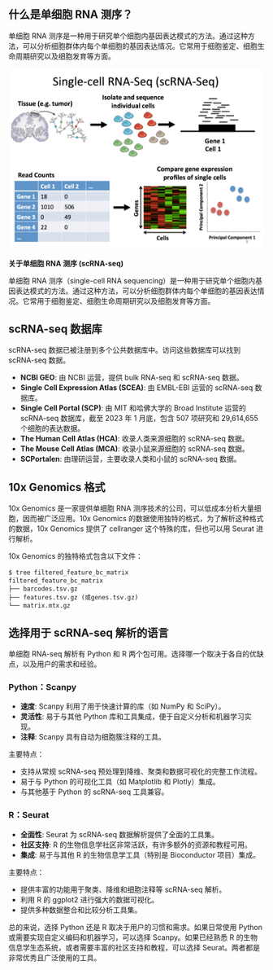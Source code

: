 ## **什么是单细胞 RNA 测序？**

单细胞 RNA 测序是一种用于研究单个细胞内基因表达模式的方法。通过这种方法，可以分析细胞群体内每个单细胞的基因表达情况。它常用于细胞鉴定、细胞生命周期研究以及细胞发育等方面。

![image.png](https://raw.githubusercontent.com/aletolia/Pictures/main/202407082118986.png)

**关于单细胞 RNA 测序 (scRNA-seq)**

单细胞 RNA 测序（single-cell RNA sequencing）是一种用于研究单个细胞内基因表达模式的方法。通过这种方法，可以分析细胞群体内每个单细胞的基因表达情况。它常用于细胞鉴定、细胞生命周期研究以及细胞发育等方面。

## scRNA-seq 数据库

scRNA-seq 数据已被注册到多个公共数据库中。访问这些数据库可以找到 scRNA-seq 数据。

- **NCBI GEO**: 由 NCBI 运营，提供 bulk RNA-seq 和 scRNA-seq 数据。
- **Single Cell Expression Atlas (SCEA)**: 由 EMBL-EBI 运营的 scRNA-seq 数据库。
- **Single Cell Portal (SCP)**: 由 MIT 和哈佛大学的 Broad Institute 运营的 scRNA-seq 数据库，截至 2023 年 1 月底，包含 507 项研究和 29,614,655 个细胞的表达数据。
- **The Human Cell Atlas (HCA)**: 收录人类来源细胞的 scRNA-seq 数据。
- **The Mouse Cell Atlas (MCA)**: 收录小鼠来源细胞的 scRNA-seq 数据。
- **SCPortalen**: 由理研运营，主要收录人类和小鼠的 scRNA-seq 数据。

## 10x Genomics 格式

10x Genomics 是一家提供单细胞 RNA 测序技术的公司，可以低成本分析大量细胞，因而被广泛应用。10x Genomics 的数据使用独特的格式，为了解析这种格式的数据，10x Genomics 提供了 cellranger 这个特殊的库，但也可以用 Seurat 进行解析。

10x Genomics 的独特格式包含以下文件：

```plaintext
$ tree filtered_feature_bc_matrix
filtered_feature_bc_matrix
├── barcodes.tsv.gz
├── features.tsv.gz (或genes.tsv.gz)
└── matrix.mtx.gz
```

## 选择用于 scRNA-seq 解析的语言

单细胞 RNA-seq 解析有 Python 和 R 两个包可用。选择哪一个取决于各自的优缺点，以及用户的需求和经验。

### Python：Scanpy

- **速度**: Scanpy 利用了用于快速计算的库（如 NumPy 和 SciPy）。
- **灵活性**: 易于与其他 Python 库和工具集成，便于自定义分析和机器学习实现。
- **注释**: Scanpy 具有自动为细胞簇注释的工具。

主要特点：
- 支持从常规 scRNA-seq 预处理到降维、聚类和数据可视化的完整工作流程。
- 易于与 Python 的可视化工具（如 Matplotlib 和 Plotly）集成。
- 与其他基于 Python 的 scRNA-seq 工具兼容。

### R：Seurat

- **全面性**: Seurat 为 scRNA-seq 数据解析提供了全面的工具集。
- **社区支持**: R 的生物信息学社区非常活跃，有许多额外的资源和教程可用。
- **集成**: 易于与其他 R 的生物信息学工具（特别是 Bioconductor 项目）集成。

主要特点：
- 提供丰富的功能用于聚类、降维和细胞注释等 scRNA-seq 解析。
- 利用 R 的 ggplot2 进行强大的数据可视化。
- 提供多种数据整合和比较分析工具集。

总的来说，选择 Python 还是 R 取决于用户的习惯和需求。如果日常使用 Python 或需要实现自定义编码和机器学习，可以选择 Scanpy。如果已经熟悉 R 的生物信息学生态系统，或者需要丰富的社区支持和教程，可以选择 Seurat。两者都是非常优秀且广泛使用的工具。